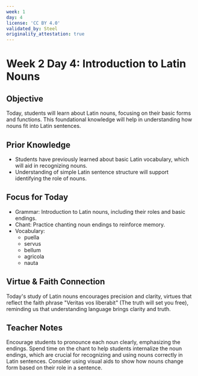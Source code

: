 ```yaml
---
week: 1
day: 4
license: 'CC BY 4.0'
validated_by: Steel
originality_attestation: true
---
```


# Week 2 Day 4: Introduction to Latin Nouns

## Objective
Today, students will learn about Latin nouns, focusing on their basic forms and functions. This foundational knowledge will help in understanding how nouns fit into Latin sentences.

## Prior Knowledge
- Students have previously learned about basic Latin vocabulary, which will aid in recognizing nouns.
- Understanding of simple Latin sentence structure will support identifying the role of nouns.

## Focus for Today
- Grammar: Introduction to Latin nouns, including their roles and basic endings.
- Chant: Practice chanting noun endings to reinforce memory.
- Vocabulary: 
  - puella
  - servus
  - bellum
  - agricola
  - nauta

## Virtue & Faith Connection
Today's study of Latin nouns encourages precision and clarity, virtues that reflect the faith phrase "Veritas vos liberabit" (The truth will set you free), reminding us that understanding language brings clarity and truth.

## Teacher Notes
Encourage students to pronounce each noun clearly, emphasizing the endings. Spend time on the chant to help students internalize the noun endings, which are crucial for recognizing and using nouns correctly in Latin sentences. Consider using visual aids to show how nouns change form based on their role in a sentence.